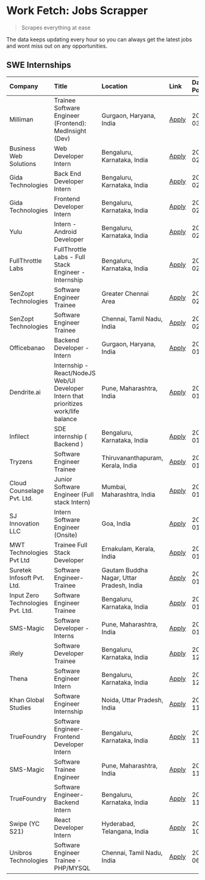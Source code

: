 # Work Fetch: Jobs Scrapper
> Scrapes everything at ease

The data keeps updating every hour so you can always get the latest jobs and wont miss out on any opportunities.

## SWE Internships
<!--START_SECTION:workfetch-->
| Company                           | Title                                                                                | Location                                  | Link                                                                                                                                                                                                                                                                                               | Date Posted   |
|:----------------------------------|:-------------------------------------------------------------------------------------|:------------------------------------------|:---------------------------------------------------------------------------------------------------------------------------------------------------------------------------------------------------------------------------------------------------------------------------------------------------|:--------------|
| Milliman                          | Trainee Software Engineer (Frontend): MedInsight (Dev)                               | Gurgaon, Haryana, India                   | [Apply](https://in.linkedin.com/jobs/view/trainee-software-engineer-frontend-medinsight-dev-at-milliman-3792874280?refId=kTRm9CMH86eAk3fvFP%2FuFQ%3D%3D&trackingId=7zrMxiswvh54JxG0g7DJOg%3D%3D&position=5&pageNum=0&trk=public_jobs_jserp-result_search-card)                                     | 2024-03-01    |
| Business Web Solutions            | Web Developer Intern                                                                 | Bengaluru, Karnataka, India               | [Apply](https://in.linkedin.com/jobs/view/web-developer-intern-at-business-web-solutions-3839906144?refId=kTRm9CMH86eAk3fvFP%2FuFQ%3D%3D&trackingId=09NrMKQvGOFTVgm%2FdEci5A%3D%3D&position=16&pageNum=0&trk=public_jobs_jserp-result_search-card)                                                 | 2024-02-26    |
| Gida Technologies                 | Back End Developer Intern                                                            | Bengaluru, Karnataka, India               | [Apply](https://in.linkedin.com/jobs/view/back-end-developer-intern-at-gida-technologies-3836849295?refId=cng%2FFpQSaaUjXr3Fb9yN7Q%3D%3D&trackingId=G0RiJduuLNGsQWgW8UmnXw%3D%3D&position=22&pageNum=1&trk=public_jobs_jserp-result_search-card)                                                   | 2024-02-23    |
| Gida Technologies                 | Frontend Developer Intern                                                            | Bengaluru, Karnataka, India               | [Apply](https://in.linkedin.com/jobs/view/frontend-developer-intern-at-gida-technologies-3836040945?refId=kTRm9CMH86eAk3fvFP%2FuFQ%3D%3D&trackingId=SytawMFWCJv0ZbAqBKSIMw%3D%3D&position=13&pageNum=0&trk=public_jobs_jserp-result_search-card)                                                   | 2024-02-21    |
| Yulu                              | Intern - Android Developer                                                           | Bengaluru, Karnataka, India               | [Apply](https://in.linkedin.com/jobs/view/intern-android-developer-at-yulu-3834459982?refId=cng%2FFpQSaaUjXr3Fb9yN7Q%3D%3D&trackingId=fMZDXxoBTu%2Bg17y2v9tYWQ%3D%3D&position=24&pageNum=1&trk=public_jobs_jserp-result_search-card)                                                               | 2024-02-19    |
| FullThrottle Labs                 | FullThrottle Labs - Full Stack Engineer - Internship                                 | Bengaluru, Karnataka, India               | [Apply](https://in.linkedin.com/jobs/view/fullthrottle-labs-full-stack-engineer-internship-at-fullthrottle-labs-3829636016?refId=cng%2FFpQSaaUjXr3Fb9yN7Q%3D%3D&trackingId=6i92DXz0ij9SPuA8ndn7cw%3D%3D&position=25&pageNum=1&trk=public_jobs_jserp-result_search-card)                            | 2024-02-17    |
| SenZopt Technologies              | Software Engineer Trainee                                                            | Greater Chennai Area                      | [Apply](https://in.linkedin.com/jobs/view/software-engineer-trainee-at-senzopt-technologies-3827688781?refId=cng%2FFpQSaaUjXr3Fb9yN7Q%3D%3D&trackingId=iI3QvkRVcrZOl5vzNHERmg%3D%3D&position=3&pageNum=1&trk=public_jobs_jserp-result_search-card)                                                 | 2024-02-12    |
| SenZopt Technologies              | Software Engineer Trainee                                                            | Chennai, Tamil Nadu, India                | [Apply](https://in.linkedin.com/jobs/view/software-engineer-trainee-at-senzopt-technologies-3827686880?refId=cng%2FFpQSaaUjXr3Fb9yN7Q%3D%3D&trackingId=Plbf5wPgML2WDpAS8JDXkw%3D%3D&position=17&pageNum=1&trk=public_jobs_jserp-result_search-card)                                                | 2024-02-12    |
| Officebanao                       | Backend Developer - Intern                                                           | Gurgaon, Haryana, India                   | [Apply](https://in.linkedin.com/jobs/view/backend-developer-intern-at-officebanao-3814263731?refId=kTRm9CMH86eAk3fvFP%2FuFQ%3D%3D&trackingId=dLirY%2B9aoe8y78yIz%2FBqSA%3D%3D&position=21&pageNum=0&trk=public_jobs_jserp-result_search-card)                                                      | 2024-01-31    |
| Dendrite.ai                       | Internship - React/NodeJS Web/UI Developer Intern that prioritizes work/life balance | Pune, Maharashtra, India                  | [Apply](https://in.linkedin.com/jobs/view/internship-react-nodejs-web-ui-developer-intern-that-prioritizes-work-life-balance-at-dendrite-ai-3818948068?refId=cng%2FFpQSaaUjXr3Fb9yN7Q%3D%3D&trackingId=u83rWUZz4iWcWwf0FKfRJg%3D%3D&position=1&pageNum=1&trk=public_jobs_jserp-result_search-card) | 2024-01-31    |
| Infilect                          | SDE internship ( Backend )                                                           | Bengaluru, Karnataka, India               | [Apply](https://in.linkedin.com/jobs/view/sde-internship-backend-at-infilect-3815120558?refId=kTRm9CMH86eAk3fvFP%2FuFQ%3D%3D&trackingId=EzZibrQIDtmXSdqVbDQh5Q%3D%3D&position=22&pageNum=0&trk=public_jobs_jserp-result_search-card)                                                               | 2024-01-25    |
| Tryzens                           | Software Engineer Trainee                                                            | Thiruvananthapuram, Kerala, India         | [Apply](https://in.linkedin.com/jobs/view/software-engineer-trainee-at-tryzens-3809363491?refId=cng%2FFpQSaaUjXr3Fb9yN7Q%3D%3D&trackingId=gkoLxmV0w57uOd17rkqt8A%3D%3D&position=8&pageNum=1&trk=public_jobs_jserp-result_search-card)                                                              | 2024-01-18    |
| Cloud Counselage Pvt. Ltd.        | Junior Software Engineer (Full stack Intern)                                         | Mumbai, Maharashtra, India                | [Apply](https://in.linkedin.com/jobs/view/junior-software-engineer-full-stack-intern-at-cloud-counselage-pvt-ltd-3803132814?refId=kTRm9CMH86eAk3fvFP%2FuFQ%3D%3D&trackingId=Ma%2F1UyJMISm%2Foc6WVRTWBw%3D%3D&position=23&pageNum=0&trk=public_jobs_jserp-result_search-card)                       | 2024-01-11    |
| SJ Innovation LLC                 | Intern Software Engineer (Onsite)                                                    | Goa, India                                | [Apply](https://in.linkedin.com/jobs/view/intern-software-engineer-onsite-at-sj-innovation-llc-3799959011?refId=cng%2FFpQSaaUjXr3Fb9yN7Q%3D%3D&trackingId=LHM6hKyTIxamrtItmoRbdw%3D%3D&position=13&pageNum=1&trk=public_jobs_jserp-result_search-card)                                             | 2024-01-11    |
| MWT Technologies Pvt Ltd          | Trainee Full Stack Developer                                                         | Ernakulam, Kerala, India                  | [Apply](https://in.linkedin.com/jobs/view/trainee-full-stack-developer-at-mwt-technologies-pvt-ltd-3800921715?refId=kTRm9CMH86eAk3fvFP%2FuFQ%3D%3D&trackingId=i4pczoEgvKPL%2FZrW1JwXfg%3D%3D&position=6&pageNum=0&trk=public_jobs_jserp-result_search-card)                                        | 2024-01-09    |
| Suretek Infosoft Pvt. Ltd.        | Software Engineer-Trainee                                                            | Gautam Buddha Nagar, Uttar Pradesh, India | [Apply](https://in.linkedin.com/jobs/view/software-engineer-trainee-at-suretek-infosoft-pvt-ltd-3800934643?refId=kTRm9CMH86eAk3fvFP%2FuFQ%3D%3D&trackingId=T3gyQrvYhBffu6Hw1tdJiQ%3D%3D&position=19&pageNum=0&trk=public_jobs_jserp-result_search-card)                                            | 2024-01-09    |
| Input Zero Technologies Pvt. Ltd. | Software Engineer Trainee                                                            | Bengaluru, Karnataka, India               | [Apply](https://in.linkedin.com/jobs/view/software-engineer-trainee-at-input-zero-technologies-pvt-ltd-3800927643?refId=cng%2FFpQSaaUjXr3Fb9yN7Q%3D%3D&trackingId=ttIWI0OVY79uGC%2BddNG%2B8A%3D%3D&position=2&pageNum=1&trk=public_jobs_jserp-result_search-card)                                  | 2024-01-09    |
| SMS-Magic                         | Software Developer -Interns                                                          | Pune, Maharashtra, India                  | [Apply](https://in.linkedin.com/jobs/view/software-developer-interns-at-sms-magic-3799485343?refId=cng%2FFpQSaaUjXr3Fb9yN7Q%3D%3D&trackingId=7RXHnBf8xgjzGdF%2BfSmdEQ%3D%3D&position=4&pageNum=1&trk=public_jobs_jserp-result_search-card)                                                         | 2024-01-05    |
| iRely                             | Software Developer Trainee                                                           | Bengaluru, Karnataka, India               | [Apply](https://in.linkedin.com/jobs/view/software-developer-trainee-at-irely-3801577534?refId=kTRm9CMH86eAk3fvFP%2FuFQ%3D%3D&trackingId=DgnmGxlSdY1H7QLPYcpxfg%3D%3D&position=10&pageNum=0&trk=public_jobs_jserp-result_search-card)                                                              | 2023-12-22    |
| Thena                             | Software Engineer Intern                                                             | Bengaluru, Karnataka, India               | [Apply](https://in.linkedin.com/jobs/view/software-engineer-intern-at-thena-3778731751?refId=kTRm9CMH86eAk3fvFP%2FuFQ%3D%3D&trackingId=Mh2kHmSm%2FDeIkMmrMZQKtg%3D%3D&position=12&pageNum=0&trk=public_jobs_jserp-result_search-card)                                                              | 2023-12-05    |
| Khan Global Studies               | Software Engineer Internship                                                         | Noida, Uttar Pradesh, India               | [Apply](https://in.linkedin.com/jobs/view/software-engineer-internship-at-khan-global-studies-3766942197?refId=cng%2FFpQSaaUjXr3Fb9yN7Q%3D%3D&trackingId=FT4yRo9m1nshoE%2F9P0PK4g%3D%3D&position=20&pageNum=1&trk=public_jobs_jserp-result_search-card)                                            | 2023-11-27    |
| TrueFoundry                       | Software Engineer- Frontend Developer Intern                                         | Bengaluru, Karnataka, India               | [Apply](https://in.linkedin.com/jobs/view/software-engineer-frontend-developer-intern-at-truefoundry-3790095058?refId=kTRm9CMH86eAk3fvFP%2FuFQ%3D%3D&trackingId=nDEAADcC01YkcWTvQcjq7Q%3D%3D&position=11&pageNum=0&trk=public_jobs_jserp-result_search-card)                                       | 2023-11-24    |
| SMS-Magic                         | Software Trainee Engineer                                                            | Pune, Maharashtra, India                  | [Apply](https://in.linkedin.com/jobs/view/software-trainee-engineer-at-sms-magic-3761409781?refId=kTRm9CMH86eAk3fvFP%2FuFQ%3D%3D&trackingId=cCJ2kAbEut9orR%2FYPKBL3w%3D%3D&position=24&pageNum=0&trk=public_jobs_jserp-result_search-card)                                                         | 2023-11-16    |
| TrueFoundry                       | Software Engineer-Backend Intern                                                     | Bengaluru, Karnataka, India               | [Apply](https://in.linkedin.com/jobs/view/software-engineer-backend-intern-at-truefoundry-3779508170?refId=kTRm9CMH86eAk3fvFP%2FuFQ%3D%3D&trackingId=86WGT4Gq7czqbc4V%2FYOzrg%3D%3D&position=25&pageNum=0&trk=public_jobs_jserp-result_search-card)                                                | 2023-11-10    |
| Swipe (YC S21)                    | React Developer Intern                                                               | Hyderabad, Telangana, India               | [Apply](https://in.linkedin.com/jobs/view/react-developer-intern-at-swipe-yc-s21-3737600089?refId=kTRm9CMH86eAk3fvFP%2FuFQ%3D%3D&trackingId=%2FaQdFiGQyjJjy8NWzLC35A%3D%3D&position=14&pageNum=0&trk=public_jobs_jserp-result_search-card)                                                         | 2023-10-13    |
| Unibros Technologies              | Software Engineer Trainee - PHP/MYSQL                                                | Chennai, Tamil Nadu, India                | [Apply](https://in.linkedin.com/jobs/view/software-engineer-trainee-php-mysql-at-unibros-technologies-3656599241?refId=cng%2FFpQSaaUjXr3Fb9yN7Q%3D%3D&trackingId=TCYJU1gDlA2VnKmU%2FPJ9CQ%3D%3D&position=9&pageNum=1&trk=public_jobs_jserp-result_search-card)                                     | 2023-06-12    |
<!--END_SECTION:workfetch-->

